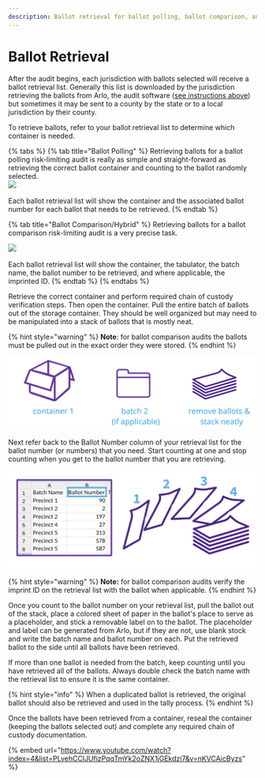 ```yaml
---
description: Ballot retrieval for ballot polling, ballot comparison, and hybrid audits.
---
```


# Ballot Retrieval

After the audit begins, each jurisdiction with ballots selected will receive a ballot retrieval list. Generally this list is downloaded by the jurisdiction retrieving the ballots from Arlo, the audit software ([see instructions above](../jurisdiction-manager/audit-conduct-1/audit-conduct.md)) but sometimes it may be sent to a county by the state or to a local jurisdiction by their county.

To retrieve ballots, refer to your ballot retrieval list to determine which container is needed.

{% tabs %}
{% tab title="Ballot Polling" %}
Retrieving ballots for a ballot polling risk-limiting audit is really as simple and straight-forward as retrieving the correct ballot container and counting to the ballot randomly selected. \
![](https://lh4.googleusercontent.com/l\_J2eT-W96CGKhJXNwDCCKNb2XS5mhfgXeDbMjlU20zk3t-0l-bxMarWgSUqC8pBoWNVIo4XLbQNR0UTNkftwkn4GT7DPvHJSybPUZLJ1q3hyvC-71d0CrHfS8O4PsLhFAGM8seF)

Each ballot retrieval list will show the container and the associated ballot number for each ballot that needs to be retrieved.&#x20;
{% endtab %}

{% tab title="Ballot Comparison/Hybrid" %}
Retrieving ballots for a ballot comparison risk-limiting audit is a very precise task.

![](https://lh3.googleusercontent.com/uxryX1\_jEnlXqxkUHQVvnHWF6XSsFJycSaIUoRKz6TwP1MFMYsT737z4rpkRa-e2VIK5kL3j2bKsLb0hz7FxBttjFwyu9eVYYKC5Qg4n8RwUJm8PoWkPY8ldTDbklx1bSQ5ZNiUu)

Each ballot retrieval list will show the container, the tabulator, the batch name, the ballot number to be retrieved, and where applicable, the imprinted ID.&#x20;
{% endtab %}
{% endtabs %}

Retrieve the correct container and perform required chain of custody verification steps. Then open the container. Pull the entire batch of ballots out of the storage container.  They should be well organized but may need to be manipulated into a stack of ballots that is mostly neat.&#x20;

{% hint style="warning" %}
**Note**: for ballot comparison audits the ballots must be pulled out in the exact order they were stored.
{% endhint %}

![](<../.gitbook/assets/image (16) (1).png>)

Next refer back to the Ballot Number column of your retrieval list for the ballot number (or numbers) that you need. Start counting at one and stop counting when you get to the ballot number that you are retrieving. &#x20;

![](<../.gitbook/assets/image (42).png>)

{% hint style="warning" %}
**Note:** for ballot comparison audits verify the imprint ID on the retrieval list with the ballot when applicable.
{% endhint %}

Once you count to the ballot number on your retrieval list, pull the ballot out of the stack, place a colored sheet of paper in the ballot's place to serve as a placeholder, and stick a removable label on to the ballot. The placeholder and label can be generated from Arlo, but if they are not, use blank stock and write the batch name and ballot number on each. Put the retrieved ballot to the side until all ballots have been retrieved.

If more than one ballot is needed from the batch, keep counting until you have retrieved all of the ballots. Always double check the batch name with the retrieval list to ensure it is the same container.

{% hint style="info" %}
When a duplicated ballot is retrieved, the original ballot should also be retrieved and used in the tally process.
{% endhint %}

Once the ballots have been retrieved from a container, reseal the container (keeping the ballots selected out) and complete any required chain of custody documentation.

{% embed url="https://www.youtube.com/watch?index=4&list=PLvehCClJUfizPqqTmYk2oZNX1jGEkdzi7&v=nKVCAicByzs" %}
